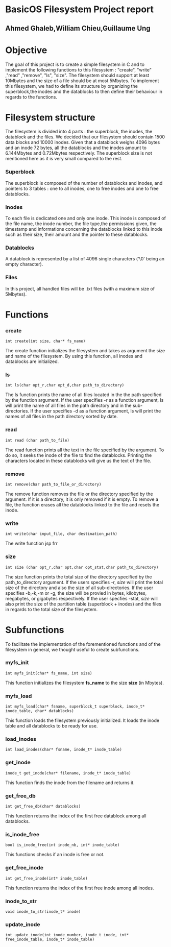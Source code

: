 # BasicOS Filesystem Project report
## Ahmed Ghaleb,William Chieu,Guillaume Ung





Objective
===============

The goal of this project is to create a simple filesystem in C and to implement the following functions to this filesystem : "create", "write" ,"read" ,"remove", "ls", "size".
The filesystem should support at least 10Mbytes and the size of a file should be at most 5Mbytes.
To implement this filesystem, we had to define its structure by organizing the superblock,the inodes and the datablocks to then define their behaviour in regards to the functions.


Filesystem structure
===============

The filesystem is divided into 4 parts : the superblock, the inodes, the datablock and the files. We decided that our filesystem should contain 1500 data blocks and 10000 inodes. Given that a datablock weighs 4096 bytes and an inode 72 bytes, all the datablocks and the inodes amount to 6.144Mbytes and 0.72Mbytes respectively. The superblock size is not mentioned here as it is very small compared to the rest.


### Superblock
The superblock is composed of the number of datablocks and inodes, and pointers to 3 tables : one to all inodes, one to free inodes and one to free datablocks.


### Inodes
To each file is dedicated one and only one inode. This inode is composed of the file name, the inode number, the file type,the permissions given, the timestamp and informations concerning the datablocks linked to this inode such as their size, their amount and the pointer to these datablocks.


### Datablocks
A datablock is represented by a list of 4096 single characters ('\0' being an empty character).


### Files
In this project, all handled files will be .txt files (with a maximum size of 5Mbytes).


Functions
===============

### create
```
int create(int size, char* fs_name)
```
The create function initializes the filesystem and takes as argument the size and name of the filesystem. By using this function, all inodes and datablocks are initialized.

### ls
```
int ls(char opt_r,char opt_d,char path_to_directory)
```
The ls function prints the name of all files located in the the path specified by the function argument. 
If the user specifies -r as a function argument, ls will print the name of all files in the path directory and in the sub-directories.
If the user specifies -d as a function argument, ls will print the names of all files in the path directory sorted by date.

### read
```
int read (char path_to_file)
```
The read function prints all the text in the file specified by the argument. 
To do so, it seeks the inode of the file to find the datablocks. Printing the characters located in these datablocks will give us the text of the file. 

### remove
```
int remove(char path_to_file_or_directory)
```
The remove function removes the file or the directory specified by the argument. If it is a directory, it is only removed if it is empty. 
To remove a file, the function erases all the datablocks linked to the file and resets the inode.

### write
```
int write(char input_file, char destination_path)
```
The write function jsp frr 

### size 
```
int size (char opt_r,char opt,char opt_stat,char path_to_directory)
```
The size function prints the total size of the directory specified by the path_to_directory argument.
If the users specifies -r, *size* will print the total size of the directory and also the size of all sub-directories.
If the user specifies -b,-k,-m or -g, the size will be provied in bytes, kilobytes, megabytes, or gigabytes respectively.
If the user specfies -stat, *size* will also print the size of the partition table (superblock + inodes) and the files in regards to the total size of the filesystem.


Subfunctions
================

To facilitate the implementation of the forementioned functions and of the filesystem in general, we thought useful to create subfunctions.

### myfs_init
```
int myfs_init(char* fs_name, int size)
```
This function initializes the filesystem **fs_name** to the size **size** (in Mbytes).

### myfs_load
```
int myfs_load(char* fsname, superblock_t superblock, inode_t* inode_table, char* datablocks)
```
This function loads the filesystem previously initialized. It loads the inode table and all datablocks to be ready for use.

### load_inodes
```
int load_inodes(char* fsname, inode_t* inode_table)
```

### get_inode
```
inode_t get_inode(char* filename, inode_t* inode_table)
```
This function finds the inode from the filename and returns it.

### get_free_db
```
int get_free_db(char* datablocks)
```
This function returns the index of the first free datablock among all datablocks.

### is_inode_free
```
bool is_inode_free(int inode_nb, int* inode_table)
```
This functions checks if an inode is free or not.

### get_free_inode
```
int get_free_inode(int* inode_table)
```
This function returns the index of the first free inode among all inodes.

### inode_to_str
```
void inode_to_str(inode_t* inode)
```

### update_inode
```
int update_inode(int inode_number, inode_t inode, int* free_inode_table, inode_t* inode_table)
```





